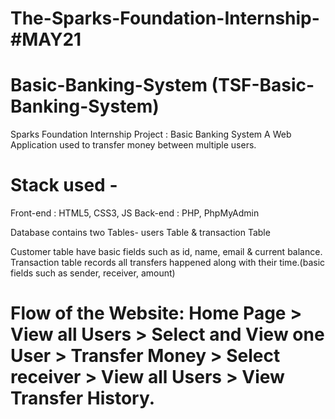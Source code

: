 # The-Sparks-Foundation-Internship-#MAY21
# Basic-Banking-System (TSF-Basic-Banking-System)

Sparks Foundation Internship Project : Basic Banking System A Web Application used to transfer money between multiple users. 

# Stack used - 
Front-end : HTML5, CSS3, JS 
Back-end : PHP, PhpMyAdmin

Database contains two Tables- users Table & transaction Table

Customer table have basic fields such as id, name, email & current balance. Transaction table records all transfers happened along with their time.(basic fields such as sender, receiver, amount)

# Flow of the Website: Home Page > View all Users > Select and View one User > Transfer Money > Select receiver > View all Users > View Transfer History.
